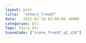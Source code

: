 ```yaml
---
layout: post
title:  "others_free97"
date:   2021-02-10 03:00:00 +0000
categories: Etc
Tags: Story Etc
SceneCode: ["scene_free97_q1_s20"]
---
```

